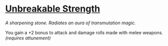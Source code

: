 # [Unbreakable Strength](https://hollowknight.wiki/w/Fragile_Strength)

*A sharpening stone. Radiates an aura of transmutation magic.*

You gain a +2 bonus to attack and damage rolls made with melee weapons. *(requires attunement)*
